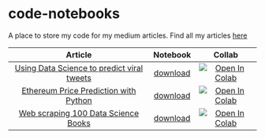 # code-notebooks

A place to store my code for my medium articles. Find all my articles [here](https://benedictxneo.medium.com/all-my-articles-and-series-b4b454a1435d)

Article | Notebook | Collab
:---: |:---: | :---:
[Using Data Science to predict viral tweets](https://towardsdatascience.com/using-data-science-to-predict-viral-tweets-615b0acc2e1e)  | [download](viraltweets.ipynb) |  [![Open In Colab](https://colab.research.google.com/assets/colab-badge.svg)](https://colab.research.google.com/drive/1iVUDjnMHTcC0Y1VavUdpPXfBAnhgyHiF?usp=sharing)
[Ethereum Price Prediction with Python](https://medium.com/bitgrit-data-science-publication/ethereum-price-prediction-with-python-3b3805e6e512) | [download](eth_prophet_forecasting.ipynb) | [![Open In Colab](https://colab.research.google.com/assets/colab-badge.svg)](https://colab.research.google.com/drive/15Mk88610WWyM2ozvKRdBB533KpPS6k8o?usp=sharing)
[Web scraping 100 Data Science Books](https://medium.com/bitgrit-data-science-publication/scraping-100-free-data-science-books-with-python-5b5c515033a7) | [download](100_dsbooks_web_scraping_tutorial.ipynb) | [![Open In Colab](https://colab.research.google.com/assets/colab-badge.svg)](https://colab.research.google.com/drive/1tumFdhYwDBaiXDUqL8ChXAVKgElhedH2?usp=sharing)
